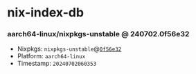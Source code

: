 # nix-index-db
### aarch64-linux/nixpkgs-unstable @ 240702.0f56e32
- Nixpkgs: `nixpkgs-unstable`@[`0f56e32`](https://github.com/NixOS/nixpkgs/commit/0f56e3221392452f2c38e3ddf2eba03abda6bf47)
- Platform: `aarch64-linux`
- Timestamp: `20240702060353`
